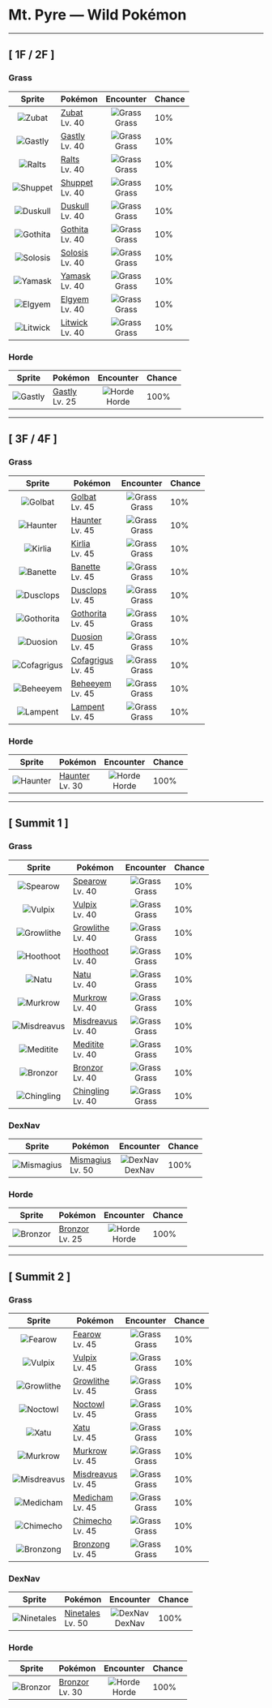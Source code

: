 # Mt. Pyre — Wild Pokémon

---

## [ 1F / 2F ]

### Grass

| Sprite | Pokémon | Encounter | Chance |
|:------:|---------|:---------:|--------|
| ![Zubat](../../assets/sprites/zubat/front.gif "Zubat: Zubat avoids sunlight because exposure causes it to become unhealthy. During the daytime, it stays in caves or under the eaves of old houses, sleeping while hanging upside down.") | [Zubat](../../pokemon/zubat.md/)<br>Lv. 40 | ![Grass](../../assets/encounter_types/grass.png "Grass")<br>Grass | 10% |
| ![Gastly](../../assets/sprites/gastly/front.gif "Gastly: Gastly is largely composed of gaseous matter. When exposed to a strong wind, the gaseous body quickly dwindles away. Groups of this Pokémon cluster under the eaves of houses to escape the ravages of wind.") | [Gastly](../../pokemon/gastly.md/)<br>Lv. 40 | ![Grass](../../assets/encounter_types/grass.png "Grass")<br>Grass | 10% |
| ![Ralts](../../assets/sprites/ralts/front.gif "Ralts: Ralts has the ability to sense the emotions of people. If its Trainer is in a cheerful mood, this Pokémon grows cheerful and joyous in the same way.") | [Ralts](../../pokemon/ralts.md/)<br>Lv. 40 | ![Grass](../../assets/encounter_types/grass.png "Grass")<br>Grass | 10% |
| ![Shuppet](../../assets/sprites/shuppet/front.gif "Shuppet: Shuppet grows by feeding on dark emotions, such as vengefulness and envy, in the hearts of people. It roams through cities in search of grudges that taint people.") | [Shuppet](../../pokemon/shuppet.md/)<br>Lv. 40 | ![Grass](../../assets/encounter_types/grass.png "Grass")<br>Grass | 10% |
| ![Duskull](../../assets/sprites/duskull/front.gif "Duskull: Duskull wanders lost among the deep darkness of midnight. There is an oft-told admonishment given to misbehaving children that this Pokémon will spirit away bad children who earn scoldings from their mothers.") | [Duskull](../../pokemon/duskull.md/)<br>Lv. 40 | ![Grass](../../assets/encounter_types/grass.png "Grass")<br>Grass | 10% |
| ![Gothita](../../assets/sprites/gothita/front.gif "Gothita: They intently observe both Trainers and Pokémon. Apparently, they are looking at something that only Gothita can see.") | [Gothita](../../pokemon/gothita.md/)<br>Lv. 40 | ![Grass](../../assets/encounter_types/grass.png "Grass")<br>Grass | 10% |
| ![Solosis](../../assets/sprites/solosis/front.gif "Solosis: They drive away attackers by unleashing psychic power. They can use telepathy to talk with others.") | [Solosis](../../pokemon/solosis.md/)<br>Lv. 40 | ![Grass](../../assets/encounter_types/grass.png "Grass")<br>Grass | 10% |
| ![Yamask](../../assets/sprites/yamask/front.gif "Yamask: Each of them carries a mask that used to be its face when it was human. Sometimes they look at it and cry.") | [Yamask](../../pokemon/yamask.md/)<br>Lv. 40 | ![Grass](../../assets/encounter_types/grass.png "Grass")<br>Grass | 10% |
| ![Elgyem](../../assets/sprites/elgyem/front.gif "Elgyem: Rumors of its origin are linked to a UFO crash site in the desert 50 years ago.") | [Elgyem](../../pokemon/elgyem.md/)<br>Lv. 40 | ![Grass](../../assets/encounter_types/grass.png "Grass")<br>Grass | 10% |
| ![Litwick](../../assets/sprites/litwick/front.gif "Litwick: Litwick shines a light that absorbs the life energy of people and Pokémon, which becomes the fuel that it burns.") | [Litwick](../../pokemon/litwick.md/)<br>Lv. 40 | ![Grass](../../assets/encounter_types/grass.png "Grass")<br>Grass | 10% |

### Horde

| Sprite | Pokémon | Encounter | Chance |
|:------:|---------|:---------:|--------|
| ![Gastly](../../assets/sprites/gastly/front.gif "Gastly: Gastly is largely composed of gaseous matter. When exposed to a strong wind, the gaseous body quickly dwindles away. Groups of this Pokémon cluster under the eaves of houses to escape the ravages of wind.") | [Gastly](../../pokemon/gastly.md/)<br>Lv. 25 | ![Horde](../../assets/encounter_types/horde.png "Horde")<br>Horde | 100% |

---

## [ 3F / 4F ]

### Grass

| Sprite | Pokémon | Encounter | Chance |
|:------:|---------|:---------:|--------|
| ![Golbat](../../assets/sprites/golbat/front.gif "Golbat: Golbat bites down on prey with its four fangs and drinks the victim’s blood. It becomes active on inky dark moonless nights, flying around to attack people and Pokémon.") | [Golbat](../../pokemon/golbat.md/)<br>Lv. 45 | ![Grass](../../assets/encounter_types/grass.png "Grass")<br>Grass | 10% |
| ![Haunter](../../assets/sprites/haunter/front.gif "Haunter: Haunter is a dangerous Pokémon. If one beckons you while floating in darkness, you must never approach it. This Pokémon will try to lick you with its tongue and steal your life away.") | [Haunter](../../pokemon/haunter.md/)<br>Lv. 45 | ![Grass](../../assets/encounter_types/grass.png "Grass")<br>Grass | 10% |
| ![Kirlia](../../assets/sprites/kirlia/front.gif "Kirlia: Kirlia uses the horns on its head to amplify its psychokinetic power. When the Pokémon uses its power, the air around it becomes distorted, creating mirages of nonexistent scenery.") | [Kirlia](../../pokemon/kirlia.md/)<br>Lv. 45 | ![Grass](../../assets/encounter_types/grass.png "Grass")<br>Grass | 10% |
| ![Banette](../../assets/sprites/banette/front.gif "Banette: A cursed energy permeated the stuffing of a discarded and forgotten plush doll, giving it new life as Banette. The Pokémon’s energy would escape if it were to ever open its mouth.") | [Banette](../../pokemon/banette.md/)<br>Lv. 45 | ![Grass](../../assets/encounter_types/grass.png "Grass")<br>Grass | 10% |
| ![Dusclops](../../assets/sprites/dusclops/front.gif "Dusclops: Dusclops absorbs anything, however large the object may be. This Pokémon hypnotizes its foe by waving its hands in a macabre manner and by bringing its single eye to bear. The hypnotized foe is made to do Dusclops’s bidding.") | [Dusclops](../../pokemon/dusclops.md/)<br>Lv. 45 | ![Grass](../../assets/encounter_types/grass.png "Grass")<br>Grass | 10% |
| ![Gothorita](../../assets/sprites/gothorita/front.gif "Gothorita: According to many old tales, it creates friends for itself by controlling sleeping children on starry nights.") | [Gothorita](../../pokemon/gothorita.md/)<br>Lv. 45 | ![Grass](../../assets/encounter_types/grass.png "Grass")<br>Grass | 10% |
| ![Duosion](../../assets/sprites/duosion/front.gif "Duosion: When their two divided brains think the same thoughts, their psychic power is maximized.") | [Duosion](../../pokemon/duosion.md/)<br>Lv. 45 | ![Grass](../../assets/encounter_types/grass.png "Grass")<br>Grass | 10% |
| ![Cofagrigus](../../assets/sprites/cofagrigus/front.gif "Cofagrigus: Grave robbers who mistake them for real coffins and get too close end up trapped inside their bodies.") | [Cofagrigus](../../pokemon/cofagrigus.md/)<br>Lv. 45 | ![Grass](../../assets/encounter_types/grass.png "Grass")<br>Grass | 10% |
| ![Beheeyem](../../assets/sprites/beheeyem/front.gif "Beheeyem: It uses psychic power to control an opponent’s brain and tamper with its memories.") | [Beheeyem](../../pokemon/beheeyem.md/)<br>Lv. 45 | ![Grass](../../assets/encounter_types/grass.png "Grass")<br>Grass | 10% |
| ![Lampent](../../assets/sprites/lampent/front.gif "Lampent: It arrives near the moment of death and steals spirit from the body.") | [Lampent](../../pokemon/lampent.md/)<br>Lv. 45 | ![Grass](../../assets/encounter_types/grass.png "Grass")<br>Grass | 10% |

### Horde

| Sprite | Pokémon | Encounter | Chance |
|:------:|---------|:---------:|--------|
| ![Haunter](../../assets/sprites/haunter/front.gif "Haunter: Haunter is a dangerous Pokémon. If one beckons you while floating in darkness, you must never approach it. This Pokémon will try to lick you with its tongue and steal your life away.") | [Haunter](../../pokemon/haunter.md/)<br>Lv. 30 | ![Horde](../../assets/encounter_types/horde.png "Horde")<br>Horde | 100% |

---

## [ Summit 1 ]

### Grass

| Sprite | Pokémon | Encounter | Chance |
|:------:|---------|:---------:|--------|
| ![Spearow](../../assets/sprites/spearow/front.gif "Spearow: Spearow has a very loud cry that can be heard over half a mile away. If its high, keening cry is heard echoing all around, it is a sign that they are warning each other of danger.") | [Spearow](../../pokemon/spearow.md/)<br>Lv. 40 | ![Grass](../../assets/encounter_types/grass.png "Grass")<br>Grass | 10% |
| ![Vulpix](../../assets/sprites/vulpix/front.gif "Vulpix: Inside Vulpix’s body burns a flame that never goes out. During the daytime, when the temperatures rise, this Pokémon releases flames from its mouth to prevent its body from growing too hot.") | [Vulpix](../../pokemon/vulpix.md/)<br>Lv. 40 | ![Grass](../../assets/encounter_types/grass.png "Grass")<br>Grass | 10% |
| ![Growlithe](../../assets/sprites/growlithe/front.gif "Growlithe: Growlithe has a superb sense of smell. Once it smells anything, this Pokémon won’t forget the scent, no matter what. It uses its advanced olfactory sense to determine the emotions of other living things.") | [Growlithe](../../pokemon/growlithe.md/)<br>Lv. 40 | ![Grass](../../assets/encounter_types/grass.png "Grass")<br>Grass | 10% |
| ![Hoothoot](../../assets/sprites/hoothoot/front.gif "Hoothoot: Hoothoot has an internal organ that senses and tracks the earth’s rotation. Using this special organ, this Pokémon begins hooting at precisely the same time every day.") | [Hoothoot](../../pokemon/hoothoot.md/)<br>Lv. 40 | ![Grass](../../assets/encounter_types/grass.png "Grass")<br>Grass | 10% |
| ![Natu](../../assets/sprites/natu/front.gif "Natu: Natu has a highly developed jumping ability. The Pokémon flaps and leaps onto tree branches that are taller than grown-up people to pick at the tree’s new shoots.") | [Natu](../../pokemon/natu.md/)<br>Lv. 40 | ![Grass](../../assets/encounter_types/grass.png "Grass")<br>Grass | 10% |
| ![Murkrow](../../assets/sprites/murkrow/front.gif "Murkrow: Murkrow was feared and loathed as the alleged bearer of ill fortune. This Pokémon shows strong interest in anything that sparkles or glitters. It will even try to steal rings from women.") | [Murkrow](../../pokemon/murkrow.md/)<br>Lv. 40 | ![Grass](../../assets/encounter_types/grass.png "Grass")<br>Grass | 10% |
| ![Misdreavus](../../assets/sprites/misdreavus/front.gif "Misdreavus: Misdreavus frightens people with a creepy, sobbing cry. The Pokémon apparently uses its red spheres to absorb the fearful feelings of foes and turn them into nutrition.") | [Misdreavus](../../pokemon/misdreavus.md/)<br>Lv. 40 | ![Grass](../../assets/encounter_types/grass.png "Grass")<br>Grass | 10% |
| ![Meditite](../../assets/sprites/meditite/front.gif "Meditite: Meditite heightens its inner energy through meditation. It survives on just one berry a day. Minimal eating is another aspect of this Pokémon’s training.") | [Meditite](../../pokemon/meditite.md/)<br>Lv. 40 | ![Grass](../../assets/encounter_types/grass.png "Grass")<br>Grass | 10% |
| ![Bronzor](../../assets/sprites/bronzor/front.gif "Bronzor: Implements shaped like it were discovered in ancient tombs. It is unknown if they are related.") | [Bronzor](../../pokemon/bronzor.md/)<br>Lv. 40 | ![Grass](../../assets/encounter_types/grass.png "Grass")<br>Grass | 10% |
| ![Chingling](../../assets/sprites/chingling/front.gif "Chingling: There is an orb inside its mouth. When it hops, the orb bounces all over and makes a ringing sound.") | [Chingling](../../pokemon/chingling.md/)<br>Lv. 40 | ![Grass](../../assets/encounter_types/grass.png "Grass")<br>Grass | 10% |

### DexNav

| Sprite | Pokémon | Encounter | Chance |
|:------:|---------|:---------:|--------|
| ![Mismagius](../../assets/sprites/mismagius/front.gif "Mismagius: Its cries sound like incantations to torment the foe. It appears where you least expect it.") | [Mismagius](../../pokemon/mismagius.md/)<br>Lv. 50 | ![DexNav](../../assets/encounter_types/dexnav.png "DexNav")<br>DexNav | 100% |

### Horde

| Sprite | Pokémon | Encounter | Chance |
|:------:|---------|:---------:|--------|
| ![Bronzor](../../assets/sprites/bronzor/front.gif "Bronzor: Implements shaped like it were discovered in ancient tombs. It is unknown if they are related.") | [Bronzor](../../pokemon/bronzor.md/)<br>Lv. 25 | ![Horde](../../assets/encounter_types/horde.png "Horde")<br>Horde | 100% |

---

## [ Summit 2 ]

### Grass

| Sprite | Pokémon | Encounter | Chance |
|:------:|---------|:---------:|--------|
| ![Fearow](../../assets/sprites/fearow/front.gif "Fearow: Fearow is recognized by its long neck and elongated beak. They are conveniently shaped for catching prey in soil or water. It deftly moves its long and skinny beak to pluck prey.") | [Fearow](../../pokemon/fearow.md/)<br>Lv. 45 | ![Grass](../../assets/encounter_types/grass.png "Grass")<br>Grass | 10% |
| ![Vulpix](../../assets/sprites/vulpix/front.gif "Vulpix: Inside Vulpix’s body burns a flame that never goes out. During the daytime, when the temperatures rise, this Pokémon releases flames from its mouth to prevent its body from growing too hot.") | [Vulpix](../../pokemon/vulpix.md/)<br>Lv. 45 | ![Grass](../../assets/encounter_types/grass.png "Grass")<br>Grass | 10% |
| ![Growlithe](../../assets/sprites/growlithe/front.gif "Growlithe: Growlithe has a superb sense of smell. Once it smells anything, this Pokémon won’t forget the scent, no matter what. It uses its advanced olfactory sense to determine the emotions of other living things.") | [Growlithe](../../pokemon/growlithe.md/)<br>Lv. 45 | ![Grass](../../assets/encounter_types/grass.png "Grass")<br>Grass | 10% |
| ![Noctowl](../../assets/sprites/noctowl/front.gif "Noctowl: Noctowl never fails at catching prey in darkness. This Pokémon owes its success to its superior vision that allows it to see in minimal light, and to its soft, supple wings that make no sound in flight.") | [Noctowl](../../pokemon/noctowl.md/)<br>Lv. 45 | ![Grass](../../assets/encounter_types/grass.png "Grass")<br>Grass | 10% |
| ![Xatu](../../assets/sprites/xatu/front.gif "Xatu: Xatu is known to stand motionless while staring at the sun all day long. Some people revere it as a mystical Pokémon out of their belief that Xatu is in possession of the power to see into the future.") | [Xatu](../../pokemon/xatu.md/)<br>Lv. 45 | ![Grass](../../assets/encounter_types/grass.png "Grass")<br>Grass | 10% |
| ![Murkrow](../../assets/sprites/murkrow/front.gif "Murkrow: Murkrow was feared and loathed as the alleged bearer of ill fortune. This Pokémon shows strong interest in anything that sparkles or glitters. It will even try to steal rings from women.") | [Murkrow](../../pokemon/murkrow.md/)<br>Lv. 45 | ![Grass](../../assets/encounter_types/grass.png "Grass")<br>Grass | 10% |
| ![Misdreavus](../../assets/sprites/misdreavus/front.gif "Misdreavus: Misdreavus frightens people with a creepy, sobbing cry. The Pokémon apparently uses its red spheres to absorb the fearful feelings of foes and turn them into nutrition.") | [Misdreavus](../../pokemon/misdreavus.md/)<br>Lv. 45 | ![Grass](../../assets/encounter_types/grass.png "Grass")<br>Grass | 10% |
| ![Medicham](../../assets/sprites/medicham/front.gif "Medicham: Through the power of meditation, Medicham developed its sixth sense. It gained the ability to use psychokinetic powers. This Pokémon is known to meditate for a whole month without eating.") | [Medicham](../../pokemon/medicham.md/)<br>Lv. 45 | ![Grass](../../assets/encounter_types/grass.png "Grass")<br>Grass | 10% |
| ![Chimecho](../../assets/sprites/chimecho/front.gif "Chimecho: In high winds, Chimecho cries as it hangs from a tree branch or the eaves of a building using a suction cup on its head. This Pokémon plucks berries with its long tail and eats them.") | [Chimecho](../../pokemon/chimecho.md/)<br>Lv. 45 | ![Grass](../../assets/encounter_types/grass.png "Grass")<br>Grass | 10% |
| ![Bronzong](../../assets/sprites/bronzong/front.gif "Bronzong: Ancient people believed that petitioning Bronzong for rain was the way to make crops grow.") | [Bronzong](../../pokemon/bronzong.md/)<br>Lv. 45 | ![Grass](../../assets/encounter_types/grass.png "Grass")<br>Grass | 10% |

### DexNav

| Sprite | Pokémon | Encounter | Chance |
|:------:|---------|:---------:|--------|
| ![Ninetales](../../assets/sprites/ninetales/front.gif "Ninetales: Legend has it that Ninetales came into being when nine wizards possessing sacred powers merged into one. This Pokémon is highly intelligent—it can understand human speech.") | [Ninetales](../../pokemon/ninetales.md/)<br>Lv. 50 | ![DexNav](../../assets/encounter_types/dexnav.png "DexNav")<br>DexNav | 100% |

### Horde

| Sprite | Pokémon | Encounter | Chance |
|:------:|---------|:---------:|--------|
| ![Bronzor](../../assets/sprites/bronzor/front.gif "Bronzor: Implements shaped like it were discovered in ancient tombs. It is unknown if they are related.") | [Bronzor](../../pokemon/bronzor.md/)<br>Lv. 30 | ![Horde](../../assets/encounter_types/horde.png "Horde")<br>Horde | 100% |

